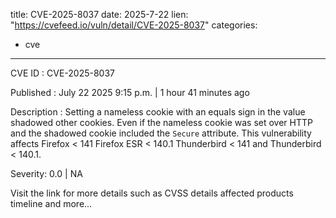  
title: CVE-2025-8037
date: 2025-7-22
lien: "https://cvefeed.io/vuln/detail/CVE-2025-8037"
categories:
  - cve
---

CVE ID : CVE-2025-8037

Published :  July 22
2025
9:15 p.m. | 1 hour
41 minutes ago

Description : Setting a nameless cookie with an equals sign in the value shadowed other cookies. Even if the nameless cookie was set over HTTP and the shadowed cookie included the `Secure` attribute. This vulnerability affects Firefox < 141
Firefox ESR < 140.1
Thunderbird < 141
and Thunderbird < 140.1.

Severity: 0.0 | NA

Visit the link for more details
such as CVSS details
affected products
timeline
and more...
